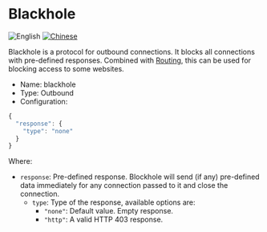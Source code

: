 # Blackhole

![English](../../resources/englishc.svg) [![Chinese](../../resources/chinese.svg)](https://www.v2ray.com/chapter_02/protocols/blackhole.html)

Blackhole is a protocol for outbound connections. It blocks all connections with pre-defined responses. Combined with [Routing](../03_routing.md), this can be used for blocking access to some websites.

* Name: blackhole
* Type: Outbound
* Configuration:

```javascript
{
  "response": {
    "type": "none"
  }
}
```

Where:

* `response`: Pre-defined response. Blockhole will send (if any) pre-defined data immediately for any connection passed to it and close the connection.
  * `type`: Type of the response, available options are:
    * `"none"`: Default value. Empty response.
    * `"http"`: A valid HTTP 403 response.
